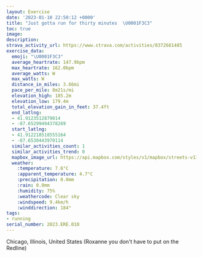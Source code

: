 ```yaml
---
layout: Exercise
date: '2023-01-10 22:50:12 +0000'
title: "Just gotta run for thirty minutes  \U0001F3C3"
toc: true
image:
description:
strava_activity_url: https://www.strava.com/activities/8372681485
exercise_data:
  emoji: "\U0001F3C3"
  average_heartrate: 147.9bpm
  max_heartrate: 162.0bpm
  average_watts: W
  max_watts: W
  distance_in_miles: 3.66mi
  pace_per_mile: 8m21s/mi
  elevation_high: 185.2m
  elevation_low: 179.4m
  total_elevation_gain_in_feet: 37.4ft
  end_latlng:
  - 41.9123512879014
  - -87.65299494378269
  start_latlng:
  - 41.912218518555164
  - -87.6530443970114
  similar_activities_count: 1
  similar_activities_trend: 0
  mapbox_image_url: https://api.mapbox.com/styles/v1/mapbox/streets-v11/static/path-5+787af2-1.0(k%7Bx~F%60l~uO%3F%7DAD%5DdC%7BDFWDq%40%40G~I%7DMdDiF%7C%40%7DAr%40cAhFcITa%40lH%7DK%60CuDlAyBP%5DD_%40Ay%40GgBAKcBFuEDeBA%7BAHcCImAF%7BQLcCHsHJg%5EXqABWFb%40vlAJjVBf%40DBF%3FhGKZ%3Fd%40FXELH%7CArBZNNK%60A_BJOHGFBpArBFDJErBkCxAyApGgHPQJE%40u%40C%7DBAaGGDWd%40),pin-s-s+e5b22e(-87.65137,41.91174),pin-s-f+89ae00(-87.65122,41.91201000000001)/auto/800x800?access_token=pk.eyJ1Ijoiam9zaGJlY2ttYW4iLCJhIjoiY205eWR2aDd1MWZ6djJrbXc4a3M0bWZleiJ9.XiG9OWkNcZk2QzjJbxLB4A
  weather:
    :temperature: 7.6°C
    :apparent_temperature: 4.7°C
    :precipitation: 0.0mm
    :rain: 0.0mm
    :humidity: 75%
    :weathercode: Clear sky
    :windspeed: 9.4km/h
    :winddirection: 184°
tags:
- running
serial_number: 2023.ERE.010
---
```

Chicago, Illinois, United States (Roxanne you don't have to put on the Redline)
